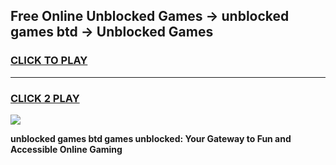 
## Free Online Unblocked Games → unblocked games btd → Unblocked Games
<h3>
<a href="https://premium.freeplayer.one?title=unblocked_games_btd&ref=21F">CLICK TO PLAY</a></h3>
<hr>

<h3>
<a href="https://premium.freeplayer.one?title=unblocked_games_btd&ref=21F">CLICK 2 PLAY</a>
  
</h3>

<a href="https://premium.freeplayer.one?title=unblocked_games_btd&ref=21F/"><img src="https://clearcache.store/games.png"></a>


**unblocked games btd games unblocked: Your Gateway to Fun and Accessible Online Gaming**
